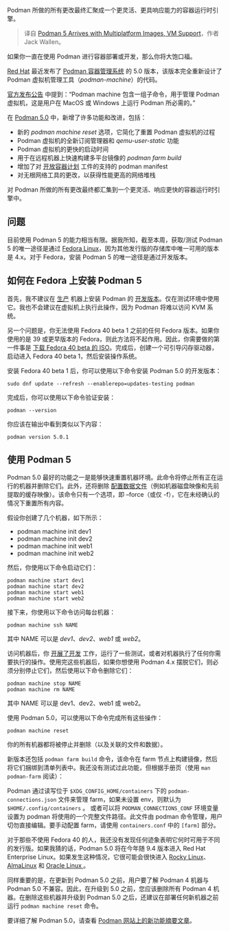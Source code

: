 
<!--
title: Podman 5 携多平台镜像和虚拟机支持而来
cover: https://cdn.thenewstack.io/media/2024/04/38bf6368-podman-logo.png
-->

Podman 所做的所有更改最终汇聚成一个更灵活、更具响应能力的容器运行时引擎。

> 译自 [Podman 5 Arrives with Multiplatform Images, VM Support](https://thenewstack.io/whats-new-with-podman-5-multiplatform-images-vm-support/)，作者 Jack Wallen。

如果你一直在使用 Podman 进行容器部署或开发，那么你将大饱口福。

[Red Hat](https://www.openshift.com/try?utm_content=inline+mention) 最近发布了 [Podman 容器管理系统](https://thenewstack.io/check-out-podman-red-hats-daemon-less-docker-alternative/) 的 5.0 版本，该版本完全重新设计了 Podman 虚拟机管理工具（*podman-machine*）的代码。

[官方发布公告](https://www.redhat.com/en/blog/podman-50-unveiled) 中提到：“Podman machine 包含一组子命令，用于管理 Podman 虚拟机，这是用户在 MacOS 或 Windows 上运行 Podman 所必需的。”

在 [Podman 5.0](https://github.com/containers/podman/releases/tag/v5.0.0) 中，新增了许多功能和改进，包括：

- 新的 *podman machine reset* 选项，它简化了重置 Podman 虚拟机的过程
- Podman 虚拟机的全新订阅管理器和 *qemu-user-static* 功能
- Podman 虚拟机的更快的启动时间
- 用于在远程机器上快速构建多平台镜像的 *podman farm build*
- 增加了对 [开放容器计划](https://thenewstack.io/open-container-initiative-launches-container-image-format-spec/) 工件的支持的 podman manifest
- 对无根网络工具的更改，以获得性能更高的网络堆栈

对 Podman 所做的所有更改最终都汇集到一个更灵活、响应更快的容器运行时引擎中。

## 问题

目前使用 Podman 5 的能力相当有限。据我所知，截至本周，获取/测试 Podman 5 的唯一途径是通过 [Fedora Linux](https://thenewstack.io/set-up-python-on-fedora-linux-4-steps/)，因为其他发行版的存储库中唯一可用的版本是 4.x。对于 Fedora，安装 Podman 5 的唯一途径是通过开发版本。

## 如何在 Fedora 上安装 Podman 5

首先，我不建议在 [生产](https://thenewstack.io/risk-aware-vs-risk-averse-product-development/) 机器上安装 Podman 的 [开发版本](https://thenewstack.io/risk-aware-vs-risk-averse-product-development/)。仅在测试环境中使用它。我也不会建议在虚拟机上执行此操作，因为 Podman 将难以访问 KVM 系统。

另一个问题是，你无法使用 Fedora 40 beta 1 之前的任何 Fedora 版本。如果你使用的是 39 或更早版本的 Fedora，则此方法将不起作用。因此，你需要做的第一件事是 [下载 Fedora 40 beta 的 ISO](https://fedoraproject.org/workstation/download?beta)。完成后，创建一个可引导闪存驱动器，启动进入 Fedora 40 beta 1，然后安装操作系统。

安装 Fedora 40 beta 1 后，你可以使用以下命令安装 Podman 5.0 的开发版本：

```
sudo dnf update --refresh --enablerepo=updates-testing podman
```

完成后，你可以使用以下命令验证安装：

```
podman --version
```

你应该在输出中看到类似以下内容：

```
podman version 5.0.1
```

## 使用 Podman 5

Podman 5.0 最好的功能之一是能够快速重置机器环境。此命令将停止所有正在运行的机器并删除它们。此外，还将删除 [配置数据文件](https://thenewstack.io/circleci-offers-a-private-option-for-orb-reusable-configuration-files/)（例如机器磁盘映像和先前提取的缓存映像）。该命令只有一个选项，即 –force（或仅 -f），它在未经确认的情况下重置所有内容。

假设你创建了几个机器，如下所示：

- podman machine init dev1
- podman machine init dev2
- podman machine init web1
- podman machine init web2

然后，你使用以下命令启动它们：

```
podman machine start dev1
podman machine start dev2
podman machine start web1
podman machine start web2
```

接下来，你使用以下命令访问每台机器：

```
podman machine ssh NAME
```

其中 NAME 可以是 *dev1*、*dev2*、*web1* 或 *web2*。

访问机器后，你 [开展了开发](https://thenewstack.io/using-ai-to-help-developers-work-with-regular-expressions/) 工作，运行了一些测试，或者对机器执行了任何你需要执行的操作。使用完这些机器后，如果你想使用 Podman 4.x 摆脱它们，则必须分别停止它们，然后使用以下命令删除它们：

```
podman machine stop NAME
podman machine rm NAME
```

其中 NAME 可以是 dev1、dev2、web1 或 web2。

使用 Podman 5.0，可以使用以下命令完成所有这些操作：

```
podman machine reset
```

你的所有机器都将被停止并删除（以及关联的文件和数据）。

新版本还包括 `podman farm build` 命令，该命令在 farm 节点上构建镜像，然后将它们捆绑到清单列表中。我还没有测试过此功能，但根据手册页（使用 `man podman-farm` 阅读）：

Podman 通过读写位于 `$XDG_CONFIG_HOME/containers` 下的 `podman-connections.json` 文件来管理 farm，如果未设置 env，则默认为 `$HOME/.config/containers` 。 或者可以将 `PODMAN_CONNECTIONS_CONF` 环境变量设置为 podman 将使用的一个完整文件路径。此文件由 podman 命令管理，用户切勿直接编辑。要手动配置 farm，请使用 `containers.conf` 中的 `[farm]` 部分。

对于那些不使用 Fedora 40 的人，我还没有发现任何迹象表明它何时可用于不同的发行版。如果我猜的话，Podman 5.0 将在今年随 9.4 版本进入 Red Hat Enterprise Linux。如果发生这种情况，它很可能会很快进入 [Rocky Linux](https://thenewstack.io/start-developing-with-rocky-linux-as-a-docker-container/)、[AlmaLinux](https://thenewstack.io/jack-aboutboul-how-almalinux-came-to-be-and-why-it-was-needed/) 和 [Oracle Linux ](https://developer.oracle.com/?utm_content=inline+mention)。

同样重要的是，在更新到 Podman 5.0 之前，用户要了解 Podman 4 机器与 Podman 5.0 不兼容。因此，在升级到 5.0 之前，您应该删除所有 Podman 4 机器。在删除这些机器并升级到 Podman 5.0 之后，还建议在部署任何新机器之前运行 `podman machine reset` 命令。

要详细了解 Podman 5.0，请查看 [Podman 网站上的新功能摘要文章](https://blog.podman.io/2024/03/podman-5-0-has-been-released/)。
